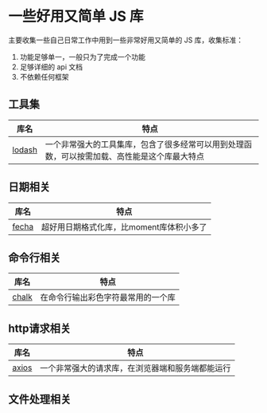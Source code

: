 # 一些好用又简单 JS 库
主要收集一些自己日常工作中用到一些非常好用又简单的 JS 库，收集标准：

1. 功能足够单一，一般只为了完成一个功能
2. 足够详细的 api 文档
3. 不依赖任何框架

## 工具集

| 库名 | 特点 |
| -- | ---|
| [lodash](https://www.lodashjs.com/) | 一个非常强大的工具集库，包含了很多经常可以用到处理函数，可以按需加载、高性能是这个库最大特点 |

## 日期相关

| 库名 | 特点 |
| -- | ---|
| [fecha](https://github.com/taylorhakes/fecha) | 超好用日期格式化库，比moment库体积小多了 |

## 命令行相关

| 库名 | 特点 |
| -- | ---|
| [chalk](https://github.com/chalk/chalk) | 在命令行输出彩色字符最常用的一个库 |

## http请求相关

| 库名 | 特点 |
| -- | ---|
| [axios](https://github.com/axios/axios) | 一个非常强大的请求库，在浏览器端和服务端都能运行 |

## 文件处理相关
